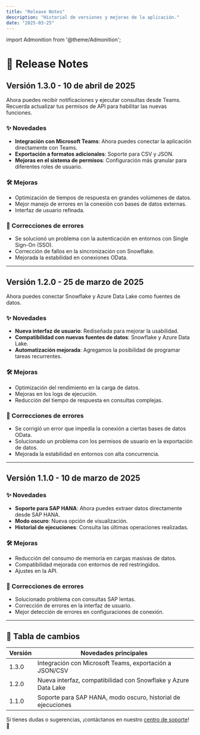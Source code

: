 ```yaml
---
title: "Release Notes"
description: "Historial de versiones y mejoras de la aplicación."
date: "2025-03-25"
---
```


import Admonition from '@theme/Admonition';

# 🚀 Release Notes

## Versión 1.3.0 - 10 de abril de 2025

<Admonition type="new" title="Nueva integración con Microsoft Teams">
  Ahora puedes recibir notificaciones y ejecutar consultas desde Teams.
</Admonition>


<Admonition type="tip">
  Recuerda actualizar tus permisos de API para habilitar las nuevas funciones.
</Admonition>

### ✨ Novedades
- **Integración con Microsoft Teams**: Ahora puedes conectar la aplicación directamente con Teams.
- **Exportación a formatos adicionales**: Soporte para CSV y JSON.
- **Mejoras en el sistema de permisos**: Configuración más granular para diferentes roles de usuario.

### 🛠️ Mejoras
- Optimización de tiempos de respuesta en grandes volúmenes de datos.
- Mejor manejo de errores en la conexión con bases de datos externas.
- Interfaz de usuario refinada.

### 🐞 Correcciones de errores
- Se solucionó un problema con la autenticación en entornos con Single Sign-On (SSO).
- Corrección de fallos en la sincronización con Snowflake.
- Mejorada la estabilidad en conexiones OData.

---

## Versión 1.2.0 - 25 de marzo de 2025

<Admonition type="new">
  Ahora puedes conectar Snowflake y Azure Data Lake como fuentes de datos.
</Admonition>

### ✨ Novedades
- **Nueva interfaz de usuario**: Rediseñada para mejorar la usabilidad.
- **Compatibilidad con nuevas fuentes de datos**: Snowflake y Azure Data Lake.
- **Automatización mejorada**: Agregamos la posibilidad de programar tareas recurrentes.

### 🛠️ Mejoras
- Optimización del rendimiento en la carga de datos.
- Mejoras en los logs de ejecución.
- Reducción del tiempo de respuesta en consultas complejas.

### 🐞 Correcciones de errores
- Se corrigió un error que impedía la conexión a ciertas bases de datos OData.
- Solucionado un problema con los permisos de usuario en la exportación de datos.
- Mejorada la estabilidad en entornos con alta concurrencia.

---

## Versión 1.1.0 - 10 de marzo de 2025

### ✨ Novedades
- **Soporte para SAP HANA**: Ahora puedes extraer datos directamente desde SAP HANA.
- **Modo oscuro**: Nueva opción de visualización.
- **Historial de ejecuciones**: Consulta las últimas operaciones realizadas.

### 🛠️ Mejoras
- Reducción del consumo de memoria en cargas masivas de datos.
- Compatibilidad mejorada con entornos de red restringidos.
- Ajustes en la API.

### 🐞 Correcciones de errores
- Solucionado problema con consultas SAP lentas.
- Corrección de errores en la interfaz de usuario.
- Mejor detección de errores en configuraciones de conexión.

---

## 📌 Tabla de cambios

| Versión   | Novedades principales |
|-----------|----------------------|
| 1.3.0     | Integración con Microsoft Teams, exportación a JSON/CSV |
| 1.2.0     | Nueva interfaz, compatibilidad con Snowflake y Azure Data Lake |
| 1.1.0     | Soporte para SAP HANA, modo oscuro, historial de ejecuciones |

Si tienes dudas o sugerencias, ¡contáctanos en nuestro [centro de soporte](#)! 🚀
